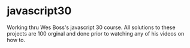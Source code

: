 # javascript30

Working thru Wes Boss's javascript 30 course. All solutions to these projects are 100 orginal and done prior to watching any of his videos on how to.
